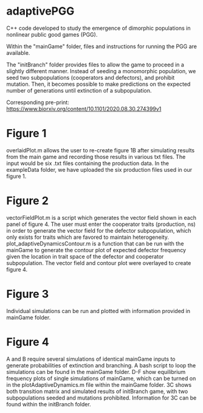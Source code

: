 # adaptivePGG
C++ code developed to study the emergence of dimorphic populations in nonlinear public good games (PGG).

Within the "mainGame" folder, files and instructions for running the PGG are available. 

The "initBranch" folder provides files to allow the game to proceed in a slightly different manner. Instead of seeding a monomorphic population, we seed two subpopulations (cooperators and defectors), and prohibit mutation. Then, it becomes possible to make predictions on the expected number of generations until extinction of a subpopulation.

Corresponding pre-print:
https://www.biorxiv.org/content/10.1101/2020.08.30.274399v1

# Figure 1
overlaidPlot.m allows the user to re-create figure 1B after simulating results from the main game and recording those results in various txt files. The input would be six .txt files containing the production data. In the exampleData folder, we have uploaded the six production files used in our figure 1. 

# Figure 2
vectorFieldPlot.m is a script which generates the vector field shown in each panel of figure 4. The user must enter the cooperator traits (production, ns) in order to generate the vector field for the defector subpopulation, which only exists for traits which are favored to maintain heterogeneity. plot_adaptiveDynamicsContour.m is a function that can be run with the mainGame to generate the contour plot of expected defector frequency given the location in trait space of the defector and cooperator subpopulation. The vector field and contour plot were overlayed to create figure 4.

# Figure 3
Individual simulations can be run and plotted with information provided in mainGame folder.

# Figure 4
A and B require several simulations of identical mainGame inputs to generate probabilities of extinction and branching. A bash script to loop the simulations can be found in the mainGame folder. D-F show equilibrium frequency plots of single simulations of mainGame, which can be turned on in the plotAdaptiveDynamics.m file within the mainGame folder. 3C shows both transition matrix and simulated results of initBranch game, with two subpopulations seeded and mutations prohibited. Information for 3C can be found within the initBranch folder. 
